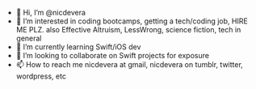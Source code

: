 - 👋 Hi, I’m @nicdevera
- 👀 I’m interested in coding bootcamps, getting a tech/coding job, HIRE ME PLZ. also Effective Altruism, LessWrong, science fiction, tech in general
- 🌱 I’m currently learning Swift/iOS dev
- 💞️ I’m looking to collaborate on Swift projects for exposure
- 📫 How to reach me nicdevera at gmail, nicdevera on tumblr, twitter, wordpress, etc

<!---
nicdevera/nicdevera is a ✨ special ✨ repository because its `README.md` (this file) appears on your GitHub profile.
You can click the Preview link to take a look at your changes.
--->
